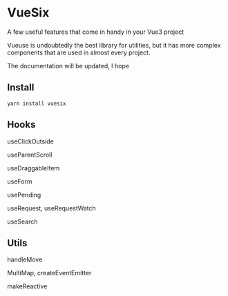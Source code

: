 # VueSix

A few useful features that come in handy in your Vue3 project

Vueuse is undoubtedly the best library for utilities, but it has more complex components that are used in almost every project.

The documentation will be updated, I hope

## Install

```
yarn install vuesix
```

## Hooks

useClickOutside

useParentScroll

useDraggableItem

useForm

usePending

useRequest, useRequestWatch

useSearch

## Utils

handleMove

MultiMap, createEventEmitter

makeReactive
